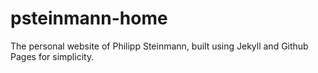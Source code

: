 psteinmann-home
===============

The personal website of Philipp Steinmann, built using Jekyll and Github Pages for simplicity.
